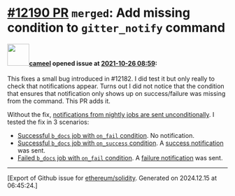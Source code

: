 # [\#12190 PR](https://github.com/ethereum/solidity/pull/12190) `merged`: Add missing condition to `gitter_notify` command

#### <img src="https://avatars.githubusercontent.com/u/137030?v=4" width="50">[cameel](https://github.com/cameel) opened issue at [2021-10-26 08:59](https://github.com/ethereum/solidity/pull/12190):

This fixes a small bug introduced in #12182. I did test it but only really to check that notifications appear. Turns out I did not notice that the condition that ensures that notification only shows up on success/failure was missing from the command. This PR adds it.

Without the fix, [notifications from nightly jobs are sent unconditionally](https://gitter.im/ethereum/solidity-dev?at=61774bbc29ddcd029343d9fe). I tested the fix in 3 scenarios:
- [Successful `b_docs` job with `on_fail` condition](https://app.circleci.com/pipelines/github/ethereum/solidity/20000/workflows/467d1abc-5de5-4f35-a9ba-24509f422c29/jobs/883571). No notification.
- [Successful `b_docs` job with `on_success` condition](https://app.circleci.com/pipelines/github/ethereum/solidity/20002/workflows/0297c180-e81a-4ee7-9d5f-46ebb31ab087/jobs/883618). A [success notification](https://gitter.im/ethereum/solidity-dev?at=6177c100d78911028afefa6f) was sent.
- [Failed `b_docs` job with `on_fail` condition](https://app.circleci.com/pipelines/github/ethereum/solidity/20003/workflows/e57ea098-692c-4986-9341-265ff3989fb8/jobs/883638). A [failure notification](https://gitter.im/ethereum/solidity-dev?at=6177c100d78911028afefa6f) was sent.




-------------------------------------------------------------------------------



[Export of Github issue for [ethereum/solidity](https://github.com/ethereum/solidity). Generated on 2024.12.15 at 06:45:24.]
